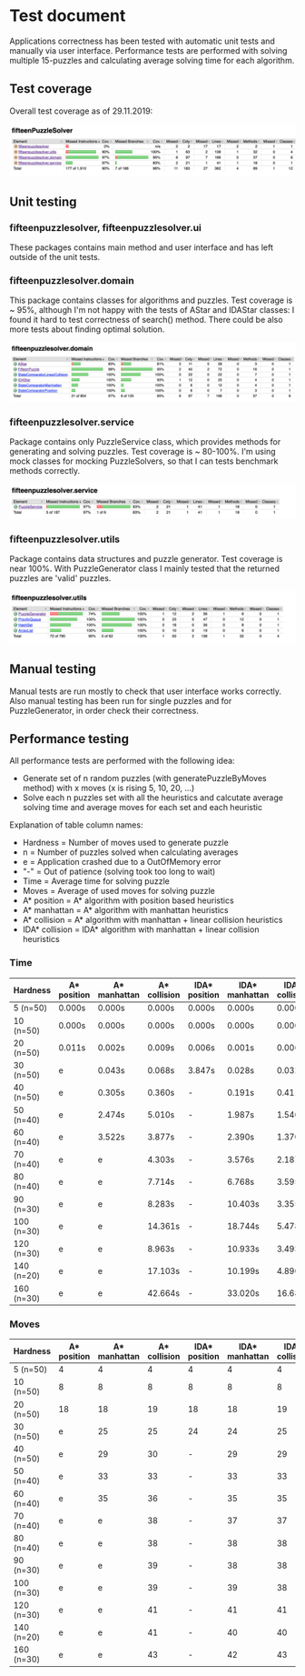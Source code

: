 # Test document

Applications correctness has been tested with automatic unit tests and manually via user interface. Performance tests are performed with solving multiple 15-puzzles and calculating average solving time for each algorithm.

## Test coverage

Overall test coverage as of 29.11.2019:

![Coverage](https://github.com/MiguelSombrero/fifteen-puzzle-solver/blob/master/documentation/pics/overall_coverage.png)

## Unit testing

### fifteenpuzzlesolver, fifteenpuzzlesolver.ui

These packages contains main method and user interface and has left outside of the unit tests.

### fifteenpuzzlesolver.domain

This package contains classes for algorithms and puzzles. Test coverage is ~ 95%, although I'm not happy with the tests of AStar and IDAStar classes: I found it hard to test correctness of search() method. There could be also more tests about finding optimal solution.

![Coverage](https://github.com/MiguelSombrero/fifteen-puzzle-solver/blob/master/documentation/pics/domain_coverage.png)

### fifteenpuzzlesolver.service

Package contains only PuzzleService class, which provides methods for generating and solving puzzles. Test coverage is ~ 80-100%. I'm using mock classes for mocking PuzzleSolvers, so that I can tests benchmark methods correctly.

![Coverage](https://github.com/MiguelSombrero/fifteen-puzzle-solver/blob/master/documentation/pics/service_coverage.png)

### fifteenpuzzlesolver.utils

Package contains data structures and puzzle generator. Test coverage is near 100%. With PuzzleGenerator class I mainly tested that the returned puzzles are 'valid' puzzles.

![Coverage](https://github.com/MiguelSombrero/fifteen-puzzle-solver/blob/master/documentation/pics/utils_coverage.png)

## Manual testing

Manual tests are run mostly to check that user interface works correctly. Also manual testing has been run for single puzzles and for PuzzleGenerator, in order check their correctness.

## Performance testing

All performance tests are performed with the following idea:

- Generate set of n random puzzles (with generatePuzzleByMoves method) with x moves (x is rising 5, 10, 20, ...)
- Solve each n puzzles set with all the heuristics and calcutate average solving time and average moves for each set and each heuristic

Explanation of table column names:

- Hardness = Number of moves used to generate puzzle
- n = Number of puzzles solved when calculating averages
- e = Application crashed due to a OutOfMemory error
- "-" = Out of patience (solving took too long to wait)
- Time = Average time for solving puzzle
- Moves = Average of used moves for solving puzzle
- A* position = A* algorithm with position based heuristics
- A* manhattan = A* algorithm with manhattan heuristics
- A* collision = A* algorithm with manhattan + linear collision heuristics
- IDA* collision = IDA* algorithm with manhattan + linear collision heuristics

### Time

Hardness | A* position | A* manhattan | A* collision | IDA* position | IDA* manhattan | IDA* collision
---------|-------------|--------------|--------------|---------------|----------------|---------------
5 (n=50) | 0.000s | 0.000s | 0.000s | 0.000s | 0.000s | 0.000s
10 (n=50) | 0.000s | 0.000s | 0.000s | 0.000s | 0.000s | 0.000s
20 (n=50) | 0.011s | 0.002s | 0.009s | 0.006s | 0.001s | 0.006s
30 (n=50) | e | 0.043s | 0.068s | 3.847s | 0.028s | 0.032s
40 (n=50) | e | 0.305s | 0.360s | - | 0.191s | 0.411s
50 (n=40) | e | 2.474s | 5.010s | - | 1.987s | 1.540s
60 (n=40) | e | 3.522s | 3.877s | - | 2.390s | 1.370s
70 (n=40) | e | e | 4.303s | - | 3.576s | 2.187s
80 (n=40) | e | e | 7.714s | - | 6.768s | 3.595s
90 (n=30) | e | e | 8.283s | - | 10.403s | 3.355s
100 (n=30) | e | e | 14.361s | - | 18.744s | 5.478s
120 (n=30) | e | e | 8.963s | - | 10.933s | 3.493s
140 (n=20) | e | e | 17.103s | - | 10.199s | 4.890s
160 (n=30) | e | e | 42.664s | - | 33.020s | 16.681s

### Moves

Hardness | A* position | A* manhattan | A* collision | IDA* position | IDA* manhattan | IDA* collision
---------|-------------|--------------|--------------|---------------|----------------|---------------
5 (n=50) | 4  | 4 | 4 | 4 | 4 | 4
10 (n=50) | 8 | 8 | 8 | 8 | 8 | 8
20 (n=50) | 18 | 18 | 19 | 18 | 18 | 19
30 (n=50) | e | 25 | 25 | 24 | 24 | 25
40 (n=50) | e | 29 | 30 | - | 29 | 29
50 (n=40) | e | 33 | 33 | - | 33 | 33
60 (n=40) | e | 35 | 36 | - | 35 | 35
70 (n=40) | e | e | 38 | - | 37 | 37
80 (n=40) | e | e | 38 | - | 38 | 38
90 (n=30) | e | e | 39 | - | 38 | 38
100 (n=30) | e | e | 39 | - | 39 | 38
120 (n=30) | e | e | 41 | - | 41 | 41
140 (n=20) | e | e | 41 | - | 40 | 40
160 (n=30) | e | e | 43 | - | 42 | 43
